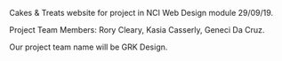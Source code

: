 Cakes & Treats website for project in NCI Web Design module 29/09/19.

Project Team Members: Rory Cleary, Kasia Casserly, Geneci Da Cruz.

Our project team name will be GRK Design.
